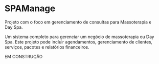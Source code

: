 # SPAManage
Projeto com o foco em gerenciamento de consultas para Massoterapia e Day Spa.

Um sistema completo para gerenciar um negócio de massoterapia ou Day Spa. Este projeto pode incluir agendamentos, gerenciamento de clientes, serviços, pacotes e relatórios financeiros.


EM CONSTRUÇÃO
